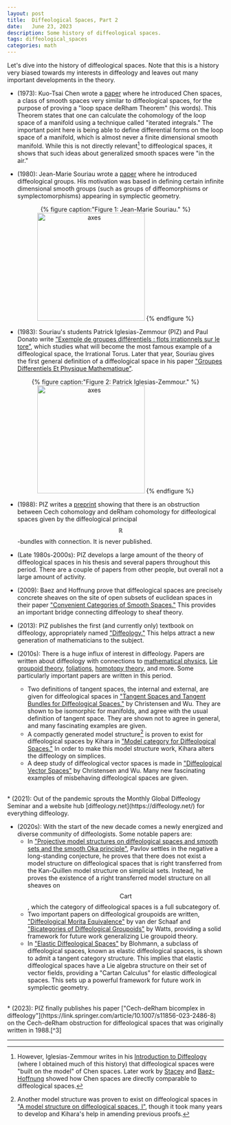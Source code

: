 ```yaml
---
layout: post
title:  Diffeological Spaces, Part 2
date:   June 23, 2023
description: Some history of diffeological spaces.
tags: diffeological_spaces
categories: math
---
```


Let's dive into the history of diffeological spaces. Note that this is a history very biased towards my interests in diffeology and leaves out many important developments in the theory.

* (1973): Kuo-Tsai Chen wrote a [paper](https://www.jstor.org/stable/1970846?origin=crossref) where he introduced Chen spaces, a class of smooth spaces very similar to diffeological spaces, for the purpose of proving a "loop space deRham Theorem" (his words). This Theorem states that one can calculate the cohomology of the loop space of a manifold using a technique called "iterated integrals." The important point here is being able to define differential forms on the loop space of a manifold, which is almost never a finite dimensional smooth manifold. While this is not directly relevant[^1] to diffeological spaces, it shows that such ideas about generalized smooth spaces were "in the air."

[^1]: However, Iglesias-Zemmour writes in his [Introduction to Diffeology](http://math.huji.ac.il/~piz/documents/AITD.pdf) (where I obtained much of this history) that diffeological spaces were "built on the model" of Chen spaces. Later work by [Stacey](https://arxiv.org/abs/0802.2225) and [Baez-Hoffnung](https://arxiv.org/abs/0807.1704) showed how Chen spaces are directly comparable to diffeological spaces.

* (1980): Jean-Marie Souriau wrote a [paper](https://link.springer.com/chapter/10.1007/bfb0089728) where he introduced diffeological groups. His motivation was based in defining certain infinite dimensional smooth groups (such as groups of diffeomorphisms or symplectomorphisms) appearing in symplectic geometry.


<div align="center">
{% figure caption:"Figure 1: Jean-Marie Souriau." %}
<img src="../../../assets/img/posts/diffeology/souriau.jpeg" alt="axes" width="250"/>
{% endfigure %}
</div>

* (1983): Souriau's students Patrick Iglesias-Zemmour (PIZ) and Paul Donato write ["Exemple de groupes différentiels : flots irrationnels sur le
tore”](http://math.huji.ac.il/~piz/documents/EDGDFISLT.pdf), which studies what will become the most famous example of a diffeological space, the Irrational Torus. Later that year, Souriau gives the first general definition of a diffeological space in his paper ["Groupes Differentiels Et Physique Mathematique"](http://math.huji.ac.il/~piz/documents-others/JMS-GDEPM-1983.pdf). 

<div align="center">
{% figure caption:"Figure 2: Patrick Iglesias-Zemmour." %}
<img src="../../../assets/img/posts/diffeology/iglesias-zemmour.jpeg" alt="axes" width="250"/>
{% endfigure %}
</div>

* (1988): PIZ writes a [preprint](http://math.huji.ac.il/~piz/documents/BCCED.pdf) showing that there is an obstruction between Cech cohomology and deRham cohomology for diffeological spaces given by the diffeological principal $$\mathbb{R}$$-bundles with connection. It is never published.

* (Late 1980s-2000s): PIZ develops a large amount of the theory of diffeological spaces in his thesis and several papers throughout this period. There are a couple of papers from other people, but overall not a large amount of activity.

* (2009): Baez and Hoffnung prove that diffeological spaces are precisely concrete sheaves on the site of open subsets of euclidean spaces in their paper ["Convenient Categories of Smooth Spaces."](https://arxiv.org/abs/0807.1704) This provides an important bridge connecting diffeology to sheaf theory.

* (2013): PIZ publishes the first (and currently only) textbook on diffeology, appropriately named ["Diffeology."](https://www.google.com/books/edition/Diffeology/Nb0xAAAAQBAJ?hl=en) This helps attract a new generation of mathematicians to the subject.

* (2010s): There is a huge influx of interest in diffeology. Papers are written about diffeology with connections to [mathematical physics](https://arxiv.org/abs/0911.3212), [Lie groupoid theory](https://arxiv.org/abs/1309.3001), [foliations](https://arxiv.org/abs/0903.2871), [homotopy theory](https://arxiv.org/abs/1311.6394), and more. Some particularly important papers are written in this period.
    *  Two definitions of tangent spaces, the internal and external, are given for diffeological spaces in ["Tangent Spaces and Tangent Bundles for Diffeological Spaces."](https://arxiv.org/abs/1411.5425) by Christensen and Wu. They are shown to be isomorphic for manifolds, and agree with the usual definition of tangent space. They are shown not to agree in general, and many fascinating examples are given.
    * A compactly generated model structure[^2] is proven to exist for diffeological spaces by Kihara in ["Model category for Diffeological Spaces."](https://arxiv.org/abs/1605.06794) In order to make this model structure work, Kihara alters the diffeology on simplices.
    * A deep study of diffeological vector spaces is made in ["Diffeological Vector Spaces"](https://arxiv.org/abs/1703.07564) by Christensen and Wu. Many new fascinating examples of misbehaving diffeological spaces are given.

<br>
* (2021): Out of the pandemic sprouts the Monthly Global Diffeology Seminar and a website hub [diffeology.net](https://diffeology.net/) for everything diffeology.

* (2020s): With the start of the new decade comes a newly energized and diverse community of diffeologists. Some notable papers are:
    * In ["Projective model structures on diffeological spaces and smooth sets and the smooth Oka principle"](https://arxiv.org/abs/2210.12845), Pavlov settles in the negative a long-standing conjecture, he proves that there does not exist a model structure on diffeological spaces that is right transferred from the Kan-Quillen model structure on simplicial sets. Instead, he proves the existence of a right transferred model structure on all sheaves on $$\mathsf{Cart}$$, which the category of diffeological spaces is a full subcategory of.
    * Two important papers on diffeological groupoids are written, ["Diffeological Morita Equivalence"](https://arxiv.org/abs/2007.09901) by van der Schaaf and ["Bicategories of Diffeological Groupoids"](https://arxiv.org/abs/2206.12730) by Watts, providing a solid framework for future work generalizing Lie groupoid theory.
    * In ["Elastic Diffeological Spaces"](https://arxiv.org/abs/2301.02583) by Blohmann, a subclass of diffeological spaces, known as elastic diffeological spaces, is shown to admit a tangent category structure. This implies that elastic diffeological spaces have a Lie algebra structure on their set of vector fields, providing a "Cartan Calculus" for elastic diffeological spaces. This sets up a powerful framework for future work in symplectic geometry.

<br>
* (2023): PIZ finally publishes his paper ["Cech-deRham bicomplex in diffeology"](https://link.springer.com/article/10.1007/s11856-023-2486-8) on the Cech-deRham obstruction for diffeological spaces that was originally written in 1988.[^3]

---

[^2]: Another model structure was proven to exist on diffeological spaces in ["A model structure on diffeological spaces, I"](https://arxiv.org/abs/2011.12842), though it took many years to develop and Kihara's help in amending previous proofs.

[^3]: I can't help but mention that at the time of writing, there are four different versions of Cech cohomology for diffeological spaces in the literature. Indeed, there is PIZ's, defined in his paper above. There is Krepski, Watts and Wolbert's diffeological Cech cohomology given in ["Sheaves, principal bundles, and Čech cohomology for diffeological spaces"](https://arxiv.org/abs/2111.01032). There is my version of Cech cohomology for diffeological spaces defined in ["Diffeological Principal Bundles and Principal Infinity Bundles"](https://arxiv.org/abs/2202.11023) which is called $$\infty$$-stack cohomology. Finally there is Ahmadi's version of diffeological Cech cohomology given in ["Diffeological Cech Cohomology."](https://arxiv.org/abs/2303.03251) It is currently an open question as to whether any of these cohomologies agree for all diffeological spaces.